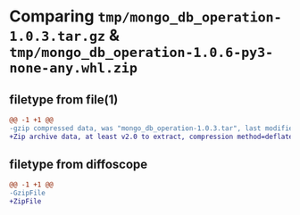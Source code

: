 # Comparing `tmp/mongo_db_operation-1.0.3.tar.gz` & `tmp/mongo_db_operation-1.0.6-py3-none-any.whl.zip`

## filetype from file(1)

```diff
@@ -1 +1 @@
-gzip compressed data, was "mongo_db_operation-1.0.3.tar", last modified: Thu Apr 20 19:47:33 2023, max compression
+Zip archive data, at least v2.0 to extract, compression method=deflate
```

## filetype from diffoscope

```diff
@@ -1 +1 @@
-GzipFile
+ZipFile
```

